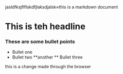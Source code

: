 jasldfksjflflskdfjlaksdjalsk≈this is a markdown document
# This is teh headline 

### These are some bullet points 
* Bullet one 
* Bullet two
**another 
** Bullet three 

this is a change made through the browser
